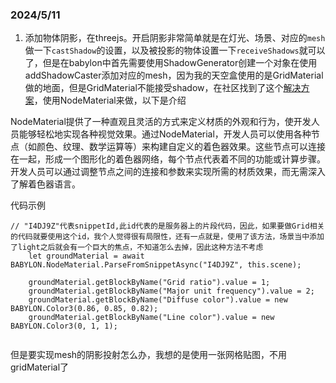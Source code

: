 ### 2024/5/11
1. 添加物体阴影，在threejs。开启阴影非常简单就是在灯光、场景、对应的`mesh`做一下`castShadow`的设置，以及被投影的物体设置一下`receiveShadows`就可以了，但是在babylon中首先需要使用ShadowGenerator创建一个对象在使用addShadowCaster添加对应的mesh，因为我的天空盒使用的是GridMaterial做的地面，但是GridMaterial不能接受shadow，在社区找到了这个[解决方案](https://forum.babylonjs.com/t/is-gridmaterial-unable-to-receive-shadows/27056)，使用NodeMaterial来做，以下是介绍

NodeMaterial提供了一种直观且灵活的方式来定义材质的外观和行为，使开发人员能够轻松地实现各种视觉效果。通过NodeMaterial，开发人员可以使用各种节点（如颜色、纹理、数学运算等）来构建自定义的着色器效果。这些节点可以连接在一起，形成一个图形化的着色器网络，每个节点代表着不同的功能或计算步骤。开发人员可以通过调整节点之间的连接和参数来实现所需的材质效果，而无需深入了解着色器语言。

代码示例
```tsx
// "I4DJ9Z"代表snippetId,此id代表的是服务器上的片段代码，因此，如果要做Grid相关的代码就要使用这个id，我个人觉得很有局限性，还有一点就是，使用了该方法，场景当中添加了light之后就会有一个巨大的焦点，不知道怎么去掉，因此这种方法不考虑
    let groundMaterial = await BABYLON.NodeMaterial.ParseFromSnippetAsync("I4DJ9Z", this.scene);
    
    groundMaterial.getBlockByName("Grid ratio").value = 1;
    groundMaterial.getBlockByName("Major unit frequency").value = 2;
    groundMaterial.getBlockByName("Diffuse color").value = new BABYLON.Color3(0.86, 0.85, 0.82);
    groundMaterial.getBlockByName("Line color").value = new BABYLON.Color3(0, 1, 1);
    
```

但是要实现mesh的阴影投射怎么办，我想的是使用一张网格贴图，不用gridMaterial了


